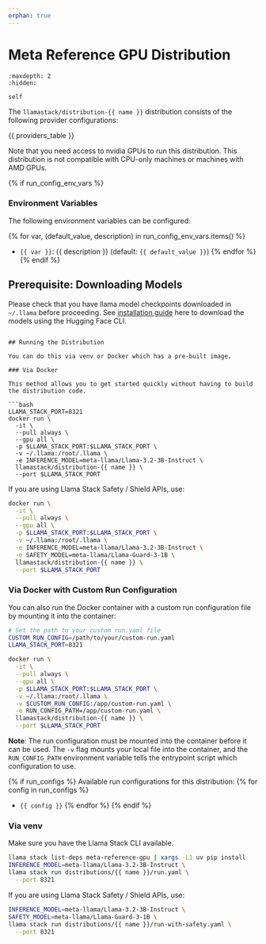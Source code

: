 ```yaml
---
orphan: true
---
```

# Meta Reference GPU Distribution

```{toctree}
:maxdepth: 2
:hidden:

self
```

The `llamastack/distribution-{{ name }}` distribution consists of the following provider configurations:

{{ providers_table }}

Note that you need access to nvidia GPUs to run this distribution. This distribution is not compatible with CPU-only machines or machines with AMD GPUs.

{% if run_config_env_vars %}
### Environment Variables

The following environment variables can be configured:

{% for var, (default_value, description) in run_config_env_vars.items() %}
- `{{ var }}`: {{ description }} (default: `{{ default_value }}`)
{% endfor %}
{% endif %}


## Prerequisite: Downloading Models

Please check that you have llama model checkpoints downloaded in `~/.llama` before proceeding. See [installation guide](../../references/llama_cli_reference/download_models.md) here to download the models using the Hugging Face CLI.
```

## Running the Distribution

You can do this via venv or Docker which has a pre-built image.

### Via Docker

This method allows you to get started quickly without having to build the distribution code.

```bash
LLAMA_STACK_PORT=8321
docker run \
  -it \
  --pull always \
  --gpu all \
  -p $LLAMA_STACK_PORT:$LLAMA_STACK_PORT \
  -v ~/.llama:/root/.llama \
  -e INFERENCE_MODEL=meta-llama/Llama-3.2-3B-Instruct \
  llamastack/distribution-{{ name }} \
  --port $LLAMA_STACK_PORT
```

If you are using Llama Stack Safety / Shield APIs, use:

```bash
docker run \
  -it \
  --pull always \
  --gpu all \
  -p $LLAMA_STACK_PORT:$LLAMA_STACK_PORT \
  -v ~/.llama:/root/.llama \
  -e INFERENCE_MODEL=meta-llama/Llama-3.2-3B-Instruct \
  -e SAFETY_MODEL=meta-llama/Llama-Guard-3-1B \
  llamastack/distribution-{{ name }} \
  --port $LLAMA_STACK_PORT
```

### Via Docker with Custom Run Configuration

You can also run the Docker container with a custom run configuration file by mounting it into the container:

```bash
# Set the path to your custom run.yaml file
CUSTOM_RUN_CONFIG=/path/to/your/custom-run.yaml
LLAMA_STACK_PORT=8321

docker run \
  -it \
  --pull always \
  --gpu all \
  -p $LLAMA_STACK_PORT:$LLAMA_STACK_PORT \
  -v ~/.llama:/root/.llama \
  -v $CUSTOM_RUN_CONFIG:/app/custom-run.yaml \
  -e RUN_CONFIG_PATH=/app/custom-run.yaml \
  llamastack/distribution-{{ name }} \
  --port $LLAMA_STACK_PORT
```

**Note**: The run configuration must be mounted into the container before it can be used. The `-v` flag mounts your local file into the container, and the `RUN_CONFIG_PATH` environment variable tells the entrypoint script which configuration to use.

{% if run_configs %}
Available run configurations for this distribution:
{% for config in run_configs %}
- `{{ config }}`
{% endfor %}
{% endif %}

### Via venv

Make sure you have the Llama Stack CLI available.

```bash
llama stack list-deps meta-reference-gpu | xargs -L1 uv pip install
INFERENCE_MODEL=meta-llama/Llama-3.2-3B-Instruct \
llama stack run distributions/{{ name }}/run.yaml \
  --port 8321
```

If you are using Llama Stack Safety / Shield APIs, use:

```bash
INFERENCE_MODEL=meta-llama/Llama-3.2-3B-Instruct \
SAFETY_MODEL=meta-llama/Llama-Guard-3-1B \
llama stack run distributions/{{ name }}/run-with-safety.yaml \
  --port 8321
```
